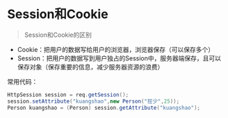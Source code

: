 # Session和Cookie

> Session和Cookie的区别

- Cookie：把用户的数据写给用户的浏览器，浏览器保存（可以保存多个）
- Session：把用户的数据写到用户独占的Session中，服务器端保存，且可以保存对象（保存重要的信息，减少服务器资源的浪费）



常用代码：

```java
HttpSession session = req.getSession();
session.setAttribute("kuangshao",new Person("狂少",25));
Person kuangshao = (Person) session.getAttribute("kuangshao");
```